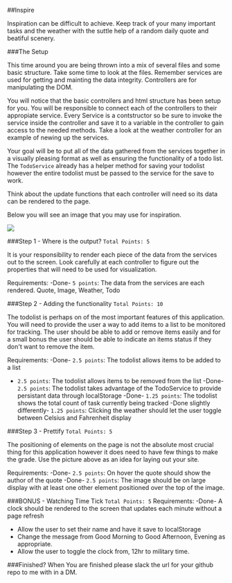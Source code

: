 ##Inspire

Inspiration can be difficult to achieve. Keep track of your many important tasks and the weather with the suttle help of a random daily quote and beatiful scenery.   

###The Setup

This time around you are being thrown into a mix of several files and some basic structure. Take some time to look at the files. Remember services are used for getting and mainting the data integrity. Controllers are for manipulating the DOM.

You will notice that the basic controllers and html structure has been setup for you. You will be responsible to connect each of the controllers to their appropiate service. Every Service is a contstructor so be sure to invoke the service inside the controller and save it to a variable in the controller to gain access to the needed methods. Take a look at the weather controller for an example of newing up the services.

Your goal will be to put all of the data gathered from the services together in a visually pleasing format as well as ensuring the functionality of a todo list. The `TodoService` already has a helper method for saving your todolist however the entire todolist must be passed to the service for the save to work. 

Think about the update functions that each controller will need so its data can be rendered to the page. 

Below you will see an image that you may use for inspiration. 

<div class="text-center">
<img class="img-responsive" src="https://bcw.blob.core.windows.net/public/img/inspire.jpg"/>
</div>

###Step 1 -  Where is the output? `Total Points: 5`

It is your responsibility to render each piece of the data from the services out to the screen. Look carefully at each controller to figure out the properties that will need to be used for visualization.

Requirements:
-Done- `5 points`: The data from the services are each rendered. Quote, Image, Weather, Todo 

###Step 2 - Adding the functionality `Total Points: 10`

The todolist is perhaps on of the most important features of this application. You will need to provide the user a way to add items to a list to be monitored for tracking. The user should be able to add or remove items easily and for a small bonus the user should be able to indicate an items status if they don't want to remove the item.

Requirements: 
-Done- `2.5 points`: The todolist allows items to be added to a list
- `2.5 points`: The todolist allows items to be removed from the list
-Done- `2.5 points`: The todolist takes advantage of the TodoService to provide persistant data through localStorage 
-Done- `1.25 points`: The todolist shows the total count of task currently being tracked
-Done slightly differently- `1.25 points`: Clicking the weather should let the user toggle between Celsius and Fahrenheit display

###Step 3 - Prettify `Total Points: 5`

The positioning of elements on the page is not the absolute most crucial thing for this application however it does need to have few things to make the grade. Use the picture above as an idea for laying out your site.

Requirements:
-Done- `2.5 points`: On hover the quote should show the author of the quote
-Done- `2.5 points`: The image should be on large display with at least one other element positioned over the top of the image.  

###BONUS - Watching Time Tick `Total Points: 5`
Requirements: 
-Done- A clock should be rendered to the screen that updates each minute without a page refresh
- Allow the user to set their name and have it save to localStorage
- Change the message from Good Morning to Good Afternoon, Evening as appropriate. 
- Allow the user to toggle the clock from, 12hr to military time. 

###Finished?
When You are finished please slack the url for your github repo to me with in a DM.
